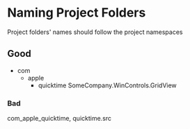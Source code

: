 # Naming Project Folders

Project folders' names should follow the project namespaces 

## Good

- com
  - apple
    - quicktime
    SomeCompany.WinControls.GridView

### Bad

com_apple_quicktime, quicktime.src
